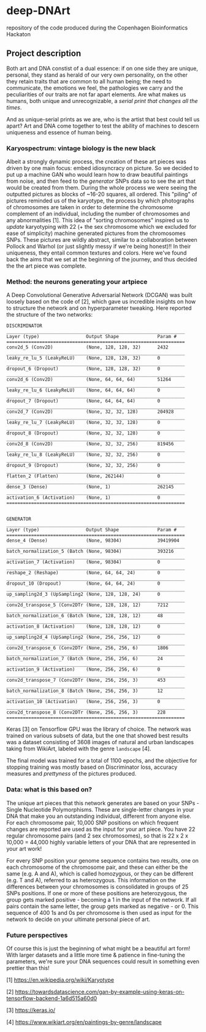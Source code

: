 # deep-DNArt
repository of the code produced during the Copenhagen Bioinformatics Hackaton

## Project description
Both art and DNA constist of a dual essence: if on one side they are unique, personal, they stand as herald of our very own personality, on the other they retain traits that are common to all human being; the need to communicate, the emotions we feel, the pathologies we carry and the peculiarities of our traits are not far apart elements. Are what makes us humans, both unique and unrecognizable, a *serial print that changes all the times*. 

And as unique-serial prints as we are, who is the artist that best could tell us apart? Art and DNA come together to test the ability of machines to descern uniqueness and essence of human being. 

### Karyospectrum: vintage biology is the new black
Albeit a strongly dynamic process, the creation of these art pieces was driven by one main focus: embed idiosyncracy on picture. So we decided to put up a machine GAN who would learn how to draw beautiful paintings from noise, and then feed to the *generator* SNPs data so to see the art that would be created from them. During the whole process we were seeing the outputted pictures as blocks of ~16-20 squares, all ordered. This "piling" of pictures reminded us of the karyotype, the process by which photographs of chromosomes are taken in order to determine the chromosome complement of an individual, including the number of chromosomes and any abnormalities [1]. This idea of "sorting chromosomes" inspired us to *update* karyotyping with 22 (+ the sex chromosome which we excluded for ease of simplicity) machine generated pictures from the chromosomes SNPs. These pictures are wildly abstract, similar to a collaboration between Pollock and Warhol (or just slightly messy if we're being honest)!! In their uniqueness, they entail common textures and colors. Here we've found back the aims that we set at the beginning of the journey, and thus decided the the art piece was complete.

### Method: the neurons generating your artpiece
A Deep Convolutional Generative Adversarial Network (DCGAN) was built loosely based on the code of [2], which gave us incredible insights on how to structure the network and on hyperparameter tweaking. Here reported the structure of the two networks:

```
DISCRIMINATOR
_________________________________________________________________
Layer (type)                 Output Shape              Param #   
=================================================================
conv2d_5 (Conv2D)            (None, 128, 128, 32)      2432      
_________________________________________________________________
leaky_re_lu_5 (LeakyReLU)    (None, 128, 128, 32)      0         
_________________________________________________________________
dropout_6 (Dropout)          (None, 128, 128, 32)      0         
_________________________________________________________________
conv2d_6 (Conv2D)            (None, 64, 64, 64)        51264     
_________________________________________________________________
leaky_re_lu_6 (LeakyReLU)    (None, 64, 64, 64)        0         
_________________________________________________________________
dropout_7 (Dropout)          (None, 64, 64, 64)        0         
_________________________________________________________________
conv2d_7 (Conv2D)            (None, 32, 32, 128)       204928    
_________________________________________________________________
leaky_re_lu_7 (LeakyReLU)    (None, 32, 32, 128)       0         
_________________________________________________________________
dropout_8 (Dropout)          (None, 32, 32, 128)       0         
_________________________________________________________________
conv2d_8 (Conv2D)            (None, 32, 32, 256)       819456    
_________________________________________________________________
leaky_re_lu_8 (LeakyReLU)    (None, 32, 32, 256)       0         
_________________________________________________________________
dropout_9 (Dropout)          (None, 32, 32, 256)       0         
_________________________________________________________________
flatten_2 (Flatten)          (None, 262144)            0         
_________________________________________________________________
dense_3 (Dense)              (None, 1)                 262145    
_________________________________________________________________
activation_6 (Activation)    (None, 1)                 0         
=================================================================


GENERATOR
_________________________________________________________________
Layer (type)                 Output Shape              Param #   
=================================================================
dense_4 (Dense)              (None, 98304)             39419904  
_________________________________________________________________
batch_normalization_5 (Batch (None, 98304)             393216    
_________________________________________________________________
activation_7 (Activation)    (None, 98304)             0         
_________________________________________________________________
reshape_2 (Reshape)          (None, 64, 64, 24)        0         
_________________________________________________________________
dropout_10 (Dropout)         (None, 64, 64, 24)        0         
_________________________________________________________________
up_sampling2d_3 (UpSampling2 (None, 128, 128, 24)      0         
_________________________________________________________________
conv2d_transpose_5 (Conv2DTr (None, 128, 128, 12)      7212      
_________________________________________________________________
batch_normalization_6 (Batch (None, 128, 128, 12)      48        
_________________________________________________________________
activation_8 (Activation)    (None, 128, 128, 12)      0         
_________________________________________________________________
up_sampling2d_4 (UpSampling2 (None, 256, 256, 12)      0         
_________________________________________________________________
conv2d_transpose_6 (Conv2DTr (None, 256, 256, 6)       1806      
_________________________________________________________________
batch_normalization_7 (Batch (None, 256, 256, 6)       24        
_________________________________________________________________
activation_9 (Activation)    (None, 256, 256, 6)       0         
_________________________________________________________________
conv2d_transpose_7 (Conv2DTr (None, 256, 256, 3)       453       
_________________________________________________________________
batch_normalization_8 (Batch (None, 256, 256, 3)       12        
_________________________________________________________________
activation_10 (Activation)   (None, 256, 256, 3)       0         
_________________________________________________________________
conv2d_transpose_8 (Conv2DTr (None, 256, 256, 3)       228       
=================================================================

```

Keras [3] on Tensorflow GPU was the library of choice.
The network was trained on various subsets of data, but the one that showed best results was a dataset consisting of 3608 images of natural and urban landscapes taking from WikiArt, labeled with the genre `landscape` [4].

The final model was trained for a total of 1100 epochs, and the objective for stopping training was mostly based on Discriminator loss, accuracy measures and *prettyness* of the pictures produced.

### Data: what is this based on?
The unique art pieces that this network generates are based on your SNPs - Single Nucleotide Polymorphisms. These are single-letter changes in your DNA that make you an outstanding individual, different from anyone else. For each chromosome pair, 10,000 SNP positions on which frequent changes are reported are used as the input for your art piece. You have 22 regular chromosome pairs (and 2 sex chromosomes), so that is 22 x 2 x 10,000 = 44,000 highly variable letters of your DNA that are represented in your art work! 

For every SNP position your genome sequence contains two results, one on each chromosome of the chromosome pair, and these can either be the same (e.g. A and A), which is called homozygous, or they can be different (e.g. T and A), referred to as heterozygous. This information on the differences between your chromosomes is consolidated in groups of 25 SNPs positions. If one or more of these positions are heterozygous, the group gets marked positive - becoming a 1 in the input of the network. If all pairs contain the same letter, the group gets marked as negative - or 0. This sequence of 400 1s and 0s per chromosome is then used as input for the network to decide on your ultimate personal piece of art.

### Future perspectives
Of course this is just the beginning of what might be a beautiful art form! With larger datasets and a little more time & patience in fine-tuning the parameters, we're sure your DNA sequences could result in something even prettier than this!



[1] https://en.wikipedia.org/wiki/Karyotype

[2] https://towardsdatascience.com/gan-by-example-using-keras-on-tensorflow-backend-1a6d515a60d0

[3] https://keras.io/

[4] https://www.wikiart.org/en/paintings-by-genre/landscape
